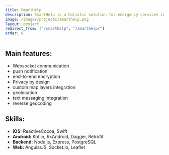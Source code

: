 ```yaml
---
title: SmartHelp
description: SmartHelp is a holistic solution for emergency services in Norway. In case of an accident the Services know where you are and how they should help you. The platform was built with 'Privacy by Design' approach in mind and has a fully end-to-end encrypted channel for exchanging messages between parties. Bright Inventions took part in the whole process from day 0, starting from ideas, through full-stack implementation to deployment and maintenance. The solution consists of two native mobile apps (iOS & Android), Emergency Services web panel and the backend.
image: /images/projects/smarthelp.png
layout: project
redirect_from: ["/smarthelp", "/smarthelp/"]
order: 6
---
```


## Main features:

- Websocket communication
- push notification
- end-to-end encryption
- Privacy by design
- custom map layers integration
- geolocation
- text messaging integration
- reverse geocoding

## Skills:

- **iOS:** ReactiveCocoa, Swift
- **Android:** Kotlin, RxAndroid, Dagger, Retrofit
- **Backend:** Node.js, Express, PostgreSQL
- **Web:** AngularJS, Socket.io, Leaflet
